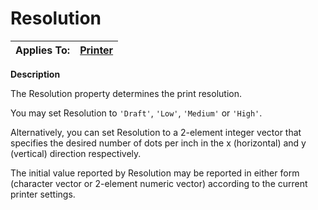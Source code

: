 




<h1 class="heading"><span class="name">Resolution</span></h1>

| Applies To: | [Printer](../a-z/printer.md) |
| --- | ---  |


**Description**


The Resolution property determines the print resolution.


You may set Resolution to `'Draft'`, `'Low'`, `'Medium'` or `'High'`.


Alternatively, you can set Resolution to a 2-element integer vector that specifies the desired number of dots per inch in the x (horizontal) and y (vertical) direction respectively.


The initial value reported by Resolution may be reported in either form (character vector or 2-element numeric vector) according to the current printer settings.



